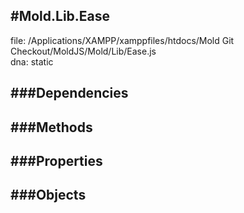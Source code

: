 
#Mold.Lib.Ease
---------------------------------------

file: /Applications/XAMPP/xamppfiles/htdocs/Mold Git Checkout/MoldJS/Mold/Lib/Ease.js  
dna: static


	




###Dependencies
--------------




   
###Methods
--------------

   
###Properties
-------------

   
###Objects
------------


		
